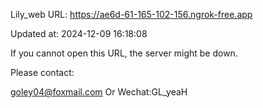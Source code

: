Lily_web URL: https://ae6d-61-165-102-156.ngrok-free.app

Updated at: 2024-12-09 16:18:08

If you cannot open this URL, the server might be down.

Please contact: 

goley04@foxmail.com Or Wechat:GL_yeaH